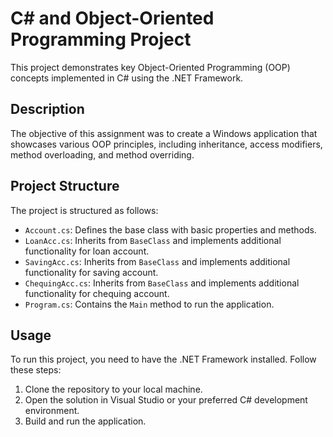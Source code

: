 # C# and Object-Oriented Programming Project

This project demonstrates key Object-Oriented Programming (OOP) concepts implemented in C# using the .NET Framework.

## Description

The objective of this assignment was to create a Windows application that showcases various OOP principles, including inheritance, access modifiers, method overloading, and method overriding.

## Project Structure

The project is structured as follows:

- `Account.cs`: Defines the base class with basic properties and methods.
- `LoanAcc.cs`: Inherits from `BaseClass` and implements additional functionality for loan account.
- `SavingAcc.cs`: Inherits from `BaseClass` and implements additional functionality for saving account.
- `ChequingAcc.cs`: Inherits from `BaseClass` and implements additional functionality for chequing account.
- `Program.cs`: Contains the `Main` method to run the application.
  
## Usage

To run this project, you need to have the .NET Framework installed. Follow these steps:

1. Clone the repository to your local machine.
2. Open the solution in Visual Studio or your preferred C# development environment.
3. Build and run the application.

